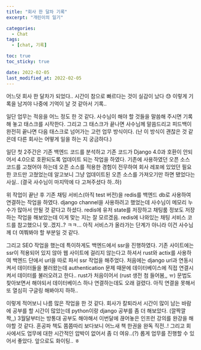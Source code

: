 ```yaml
---
title: "회사 한 달차 기록"
excerpt: "개린이의 일기"

categories:
  - Chat
tags:
  - [chat, 기록]

toc: true
toc_sticky: true

date: 2022-02-05
last_modified_at: 2022-02-05
---
```


어느덧 회사 한 달차가 되었다.. 시간이 참으로 빠르다는 것이 실감이 났다 😓 이렇게 기록을 남겨야 나중에 기억이 날 것 같아서 기록..

일단 업무는 적응을 어느 정도 한 것 같다. 사수님이 해야 할 것들을 말씀해 주시면 기록해 놓고 태스크를 시작한다. 그리고 그 태스크가 끝나면 사수님께 말씀드리고 피드백이 완전히 끝나면 다음 태스크로 넘어가는 고런 업무 방식이다. (난 이 방식이 괜찮은 것 같은데 다른 회사는 어떻게 일을 하는 지 궁금하다.)

일단 첫 2주간은 기존 백엔드 코드를 분석하고 기존 코드가 Django 4.0과 호환이 안되어서 4.0으로 호환되도록 업데이트 되는 작업을 하였다. 기존에 사용하였던 오픈 소스 코드를 고쳤어야 하는데 오픈 소스를 적용한 경험이 전무하여 회사 레포에 있었던 필요한 코드만 고쳤었는데 알고보니 그냥 업데이트된 오픈 소스를 가져오기만 하면 됐었다는 사실.. (결국 사수님이 마지막에 다 고쳐주셨다 하..하)

위 작업이 끝난 후 기존 채팅 서비스(아직 test 버전)을 redis를 백엔드 db로 사용하여 연결하는 작업을 하였다. django channel을 사용하려고 했었는데 사수님이 메모리 누수가 많아서 안될 것 같다고 하셨다. redis에 유저 state를 저장하고 채팅룸 정보도 저장하는 작업을 해보았는데 이게 맞는 지는 잘 모르겠음. redis에 나와있는 채팅 서비스 코드를 참고했으니 맞..겠지..? ㅋㅋ... 아직 서비스가 올라가는 단계가 아니라 이건 사수님께 더 여쭤봐야 할 부분일 것 같다. 

그리고 SEO 작업을 했는데 특이하게도 백엔드에서 ssr을 진행하였다. 기존 사이트에는 ssr이 적용되어 있지 않아 웹 사이트에 걸리지 않는다고 하셔서 rust와 actix를 사용하여 백엔드 단에서 url을 따로 파서 ssr 작업을 해주었다. 처음에는 django url과 연동시켜서 데이터들을 불러왔는데 authentication 문제 때문에 데이터베이스에 직접 연결시켜서 데이터를 불러오려고 한다.. rust가 처음이어서 (rust 생전 첨 들어봄,, ㅠ) 문법도 찾아보면서 해야되서 데이터베이스 하나 연결하는데도 오래 걸렸다. 아직 연결을 못해서 또 열심히 구글링 해봐야지 하하..

이렇게 적어보니 나름 많은 작업을 한 것 같다. 회사가 칼퇴라서 시간이 많이 남는 바람에 공부를 할 시간이 많았는데 python이랑 django 공부를 좀 더 해보았다. (깔짝깔짝,,) 3월달부터는 방통대 공부도 해야해서 이번달에 끊어놓은 인프런 강의를 완강을 해야할 것 같다. 혼공파 책도 쫌쫌따리 보다보니 어느새 책 한권을 완독 직전..! 그리고 회사에서도 업무에 대한 시간적인 압박이 없어서 좀 더 여유..(?) 롭게 업무를 진행할 수 있어서 좋았다. 앞으로도 화이팅.. ㅎ